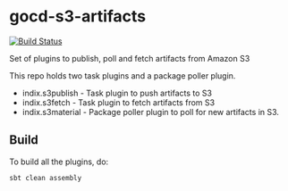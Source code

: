 gocd-s3-artifacts
=================

[![Build Status](https://snap-ci.com/ind9/gocd-s3-artifacts/branch/master/build_image)](https://snap-ci.com/ind9/gocd-s3-artifacts/branch/master)

Set of plugins to publish, poll and fetch artifacts from Amazon S3

This repo holds two task plugins and a package poller plugin.

- indix.s3publish - Task plugin to push artifacts to S3
- indix.s3fetch - Task plugin to fetch artifacts from S3
- indix.s3material - Package poller plugin to poll for new artifacts in S3.

Build
-----

To build all the plugins, do:

```bash
sbt clean assembly
```
